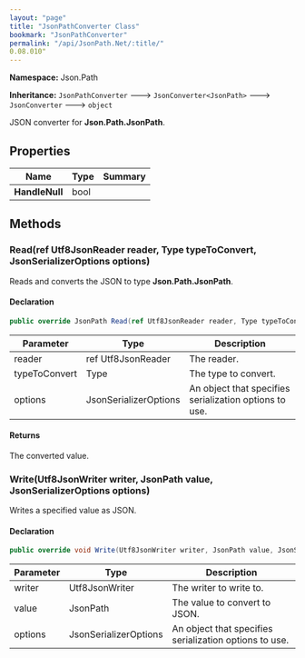 ```yaml
---
layout: "page"
title: "JsonPathConverter Class"
bookmark: "JsonPathConverter"
permalink: "/api/JsonPath.Net/:title/"
0.08.010"
---
```

**Namespace:** Json.Path

**Inheritance:**
`JsonPathConverter`
 🡒 
`JsonConverter<JsonPath>`
 🡒 
`JsonConverter`
 🡒 
`object`

JSON converter for **Json.Path.JsonPath**.

## Properties

| Name | Type | Summary |
|---|---|---|
| **HandleNull** | bool |  |

## Methods

### Read(ref Utf8JsonReader reader, Type typeToConvert, JsonSerializerOptions options)

Reads and converts the JSON to type **Json.Path.JsonPath**.

#### Declaration

```c#
public override JsonPath Read(ref Utf8JsonReader reader, Type typeToConvert, JsonSerializerOptions options)
```

| Parameter | Type | Description |
|---|---|---|
| reader | ref Utf8JsonReader | The reader. |
| typeToConvert | Type | The type to convert. |
| options | JsonSerializerOptions | An object that specifies serialization options to use. |


#### Returns

The converted value.

### Write(Utf8JsonWriter writer, JsonPath value, JsonSerializerOptions options)

Writes a specified value as JSON.

#### Declaration

```c#
public override void Write(Utf8JsonWriter writer, JsonPath value, JsonSerializerOptions options)
```

| Parameter | Type | Description |
|---|---|---|
| writer | Utf8JsonWriter | The writer to write to. |
| value | JsonPath | The value to convert to JSON. |
| options | JsonSerializerOptions | An object that specifies serialization options to use. |


